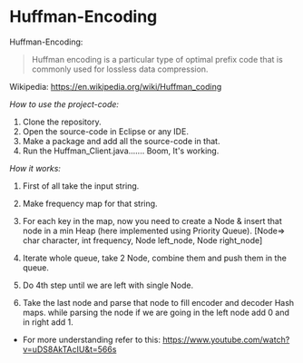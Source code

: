 

# **Huffman-Encoding**
Huffman-Encoding:
> Huffman encoding is a particular type of optimal prefix code that is commonly used for lossless data compression.

Wikipedia: https://en.wikipedia.org/wiki/Huffman_coding


*How to use the project-code:*
1. Clone the repository.
2. Open the source-code in Eclipse or any IDE.
3. Make a package and add all the source-code in that.
4. Run the Huffman_Client.java....... Boom, It's working.

*How it works:*
1. First of all take the input string. 

2. Make frequency map for that string.

3. For each key in the map, now you need to create a Node & insert that node in a min Heap (here implemented using Priority Queue).
[Node=> char character, int frequency, Node left_node, Node right_node]

4. Iterate whole queue, take 2 Node, combine them and push them in the queue. 

5. Do 4th step until we are left with single Node.

6. Take the last node and parse that node to fill encoder and decoder Hash maps.
while parsing the node if we are going in the left node add 0 and in right add 1.

-  For more understanding refer to this: https://www.youtube.com/watch?v=uDS8AkTAcIU&t=566s
